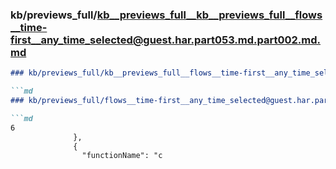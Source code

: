 ### kb/previews_full/kb__previews_full__kb__previews_full__flows__time-first__any_time_selected@guest.har.part053.md.part002.md.md

```md
### kb/previews_full/kb__previews_full__flows__time-first__any_time_selected@guest.har.part053.md.part002.md

```md
### kb/previews_full/flows__time-first__any_time_selected@guest.har.part053.md (part 002)

```md
6
              },
              {
                "functionName": "c
```

```

```

```
